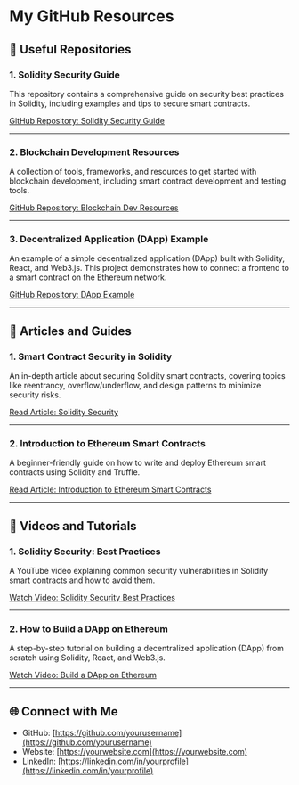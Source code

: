 # My GitHub Resources

## 🔗 Useful Repositories

### 1. Solidity Security Guide
This repository contains a comprehensive guide on security best practices in Solidity, including examples and tips to secure smart contracts.

[GitHub Repository: Solidity Security Guide](https://github.com/yourusername/solidity-security-guide)

---

### 2. Blockchain Development Resources
A collection of tools, frameworks, and resources to get started with blockchain development, including smart contract development and testing tools.

[GitHub Repository: Blockchain Dev Resources](https://github.com/yourusername/blockchain-dev-resources)

---

### 3. Decentralized Application (DApp) Example
An example of a simple decentralized application (DApp) built with Solidity, React, and Web3.js. This project demonstrates how to connect a frontend to a smart contract on the Ethereum network.

[GitHub Repository: DApp Example](https://github.com/yourusername/dapp-example)

---

## 📄 Articles and Guides

### 1. Smart Contract Security in Solidity
An in-depth article about securing Solidity smart contracts, covering topics like reentrancy, overflow/underflow, and design patterns to minimize security risks.

[Read Article: Solidity Security](https://yourwebsite.com/solidity-security-guide)

---

### 2. Introduction to Ethereum Smart Contracts
A beginner-friendly guide on how to write and deploy Ethereum smart contracts using Solidity and Truffle.

[Read Article: Introduction to Ethereum Smart Contracts](https://yourwebsite.com/ethereum-smart-contract-guide)

---

## 🎥 Videos and Tutorials

### 1. Solidity Security: Best Practices
A YouTube video explaining common security vulnerabilities in Solidity smart contracts and how to avoid them.

[Watch Video: Solidity Security Best Practices](https://www.youtube.com/watch?v=yourvideoid)

---

### 2. How to Build a DApp on Ethereum
A step-by-step tutorial on building a decentralized application (DApp) from scratch using Solidity, React, and Web3.js.

[Watch Video: Build a DApp on Ethereum](https://www.youtube.com/watch?v=yourvideoid)

---

## 🌐 Connect with Me
- GitHub: [https://github.com/yourusername](https://github.com/yourusername)
- Website: [https://yourwebsite.com](https://yourwebsite.com)
- LinkedIn: [https://linkedin.com/in/yourprofile](https://linkedin.com/in/yourprofile)

